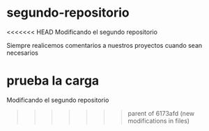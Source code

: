 # segundo-repositorio
<<<<<<< HEAD
Modificando el segundo repositorio

Siempre realicemos comentarios a nuestros proyectos cuando sean necesarios

prueba la carga
=======
Modificando el segundo repositorio
>>>>>>> parent of 6173afd (new modifications in files)
